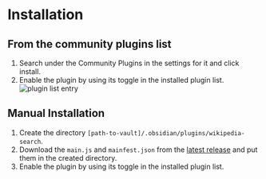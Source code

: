 # Installation

## From the community plugins list

1. Search under the Community Plugins in the settings for it and click install.
2. Enable the plugin by using its toggle in the installed plugin list.  
   ![plugin list entry](/plugin.png)

## Manual Installation

1. Create the directory `[path-to-vault]/.obsidian/plugins/wikipedia-search`.
2. Download the `main.js` and `mainfest.json` from the [latest release](https://github.com/StrangeGirlMurph/obsidian-wikipedia-search/releases) and put them in the created directory.
3. Enable the plugin by using its toggle in the installed plugin list.
